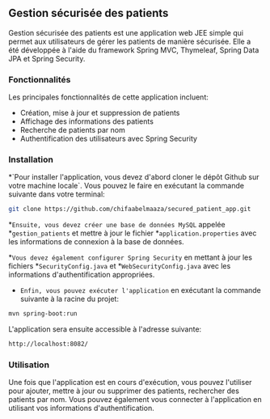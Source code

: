 <h2> Gestion sécurisée des patients </h2>
Gestion sécurisée des patients est une application web JEE simple qui permet aux utilisateurs de gérer les patients de manière sécurisée. Elle a été développée à l'aide du framework Spring MVC, Thymeleaf, Spring Data JPA et Spring Security.

<h3> Fonctionnalités </h3>
Les principales fonctionnalités de cette application incluent:

- Création, mise à jour et suppression de patients
- Affichage des informations des patients
- Recherche de patients par nom 
- Authentification des utilisateurs avec Spring Security
<h3> Installation </h3>
*`Pour installer l'application, vous devez d'abord cloner le dépôt Github sur votre machine locale`. Vous pouvez le faire en exécutant la commande suivante dans votre terminal:

```bash
git clone https://github.com/chifaabelmaaza/secured_patient_app.git
```

*`Ensuite, vous devez créer une base de données MySQL` appelée *`gestion_patients` et mettre à jour le fichier *`application.properties` avec les informations de connexion à la base de données.

*`Vous devez également configurer Spring Security` en mettant à jour les fichiers *`SecurityConfig.java` et *`WebSecurityConfig.java` avec les informations d'authentification appropriées.

* `Enfin, vous pouvez exécuter l'application` en exécutant la commande suivante à la racine du projet:

```bash
mvn spring-boot:run
```

L'application sera ensuite accessible à l'adresse suivante:

```bash
http://localhost:8082/
```

<h3> Utilisation </h3>
Une fois que l'application est en cours d'exécution, vous pouvez l'utiliser pour ajouter, mettre à jour ou supprimer des patients, rechercher des patients par nom. Vous pouvez également vous connecter à l'application en utilisant vos informations d'authentification.
